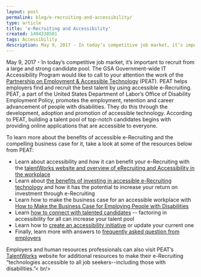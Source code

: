 ```yaml
---
layout: post
permalink: blog/e-recruiting-and-accessibility/
type: article
title: 'e-Recruiting and Accessibility'
created: 1494338501
tags: Accessibility
description: May 9, 2017 - In today’s competitive job market, it’s important to recruit from a large and strong candidate pool. The GSA Government-wide IT Accessibility Program would like to call to your attention the work of the [Partnership on Employment & Accessible Technology][1] (PEAT). PEAT helps employers find and recruit the best talent by using accessible e-Recruiting. PEAT, a part of the United States Department of Labor’s Office of Disability Employment Policy, promotes the employment, retention and career advancement of people with disabilities. 
---
```


May 9, 2017 - In today’s competitive job market, it’s important to recruit from a large and strong candidate pool. The GSA Government-wide IT Accessibility Program would like to call to your attention the work of the [Partnership on Employment & Accessible Technology][1] (PEAT). PEAT helps employers find and recruit the best talent by using accessible e-Recruiting. PEAT, a part of the United States Department of Labor’s Office of Disability Employment Policy, promotes the employment, retention and career advancement of people with disabilities. They do this through the development, adoption and promotion of accessible technology. According to PEAT, building a talent pool of top-notch candidates begins with providing online applications that are accessible to everyone.

To learn more about the benefits of accessible e-Recruiting and the compelling business case for it, take a look at some of the resources below from PEAT:

  * <div>
      Learn about accessibility and how it can benefit your e-Recruiting with the <a href="http://www.peatworks.org/talentworks/erecruiting-accessibility">talentWorks website and overview of eRecruiting and Accessibility in the workplace</a>
    </div>

  * <div>
      Learn about <a href="http://www.peatworks.org/talentworks/erecruiting-accessibility/roi">the benefits of investing in accessible e-Recruiting technology</a> and how it has the potential to increase your return on investment through e-Recruiting
    </div>

  * <div>
      Learn how to make the business case for an accessible workplace with <a href="http://www.peatworks.org/content/accessibility-making-business-case-employers">How to Make the Business Case for Employing People with Disabilities</a>
    </div>

  * <div>
      Learn <a href="http://www.peatworks.org/blog/2016/feb/rethinking-how-you-connect-talented-candidates">how to connect with talented candidates</a> -- factoring in accessibility for all can increase your talent pool
    </div>

  * <div>
      Learn how to <a href="http://www.peatworks.org/action-steps/build-your-initiative">create an accessibility initiative</a> or update your current one
    </div>

  * <div>
      Finally, learn more with answers to <a href="http://www.peatworks.org/faq-page/109-0">frequently asked question from employers</a>
    </div>

Employers and human resources professionals can also visit PEAT’s [TalentWorks][2] website for additional resources to make their e-Recruiting “technologies accessible to all job seekers--including those with disabilities.”< br/>

 [1]: http://www.peatworks.org/
 [2]: http://www.peatworks.org/talentworks